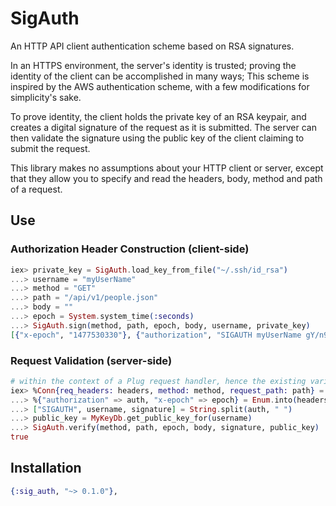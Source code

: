 # SigAuth

An HTTP API client authentication scheme based on RSA signatures.

In an HTTPS environment, the server's identity is trusted; proving the identity of the client can be accomplished in many ways; This scheme is inspired by the AWS authentication scheme, with a few modifications for simplicity's sake.

To prove identity, the client holds the private key of an RSA keypair, and creates a digital signature of the request as it is submitted.  The server can then validate the signature using the public key of the client claiming to submit the request.

This library makes no assumptions about your HTTP client or server, except that they allow you to specify and read the headers, body, method and path of a request.

## Use

### Authorization Header Construction (client-side)

```elixir
iex> private_key = SigAuth.load_key_from_file("~/.ssh/id_rsa")
...> username = "myUserName"
...> method = "GET"
...> path = "/api/v1/people.json"
...> body = ""
...> epoch = System.system_time(:seconds)
...> SigAuth.sign(method, path, epoch, body, username, private_key)
[{"x-epoch", "1477530330"}, {"authorization", "SIGAUTH myUserName gY/n9ahh9+JfR..."}]
```

### Request Validation (server-side)

```elixir
# within the context of a Plug request handler, hence the existing variable `conn`
iex> %Conn{req_headers: headers, method: method, request_path: path} = conn
...> %{"authorization" => auth, "x-epoch" => epoch} = Enum.into(headers, %{})
...> ["SIGAUTH", username, signature] = String.split(auth, " ")
...> public_key = MyKeyDb.get_public_key_for(username)
...> SigAuth.verify(method, path, epoch, body, signature, public_key)
true
```



## Installation

```elixir
{:sig_auth, "~> 0.1.0"},
```

